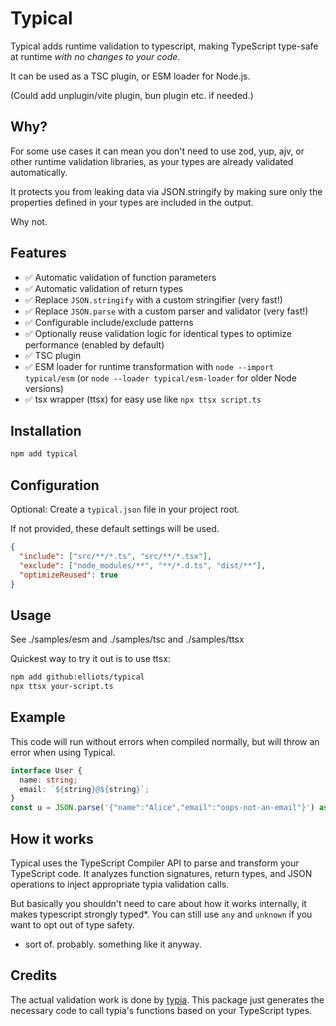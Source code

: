 # Typical

Typical adds runtime validation to typescript, making TypeScript type-safe at runtime *with no changes to your code*. 

It can be used as a TSC plugin, or ESM loader for Node.js.

(Could add unplugin/vite plugin, bun plugin etc. if needed.)

## Why?

For some use cases it can mean you don't need to use zod, yup, ajv, or other runtime validation libraries, as your types are already validated automatically.

It protects you from leaking data via JSON.stringify by making sure only the properties defined in your types are included in the output.

Why not.

## Features

- ✅ Automatic validation of function parameters
- ✅ Automatic validation of return types
- ✅ Replace `JSON.stringify` with a custom stringifier (very fast!)
- ✅ Replace `JSON.parse` with a custom parser and validator (very fast!)
- ✅ Configurable include/exclude patterns
- ✅ Optionally reuse validation logic for identical types to optimize performance (enabled by default)
- ✅ TSC plugin
- ✅ ESM loader for runtime transformation with `node --import typical/esm` (or `node --loader typical/esm-loader` for older Node versions)
- ✅ tsx wrapper (ttsx) for easy use like `npx ttsx script.ts`

## Installation

```bash
npm add typical
```

## Configuration

Optional: Create a `typical.json` file in your project root.

If not provided, these default settings will be used.

```json
{
  "include": ["src/**/*.ts", "src/**/*.tsx"],
  "exclude": ["node_modules/**", "**/*.d.ts", "dist/**"],
  "optimizeReused": true
}
```

## Usage

See ./samples/esm and ./samples/tsc and ./samples/ttsx

Quickest way to try it out is to use ttsx:

```bash
npm add github:elliots/typical
npx ttsx your-script.ts
```

## Example

This code will run without errors when compiled normally, but will throw an error when using Typical.


```ts
interface User {
  name: string;
  email: `${string}@${string}`;
} 
const u = JSON.parse('{"name":"Alice","email":"oops-not-an-email"}') as User;
```

## How it works

Typical uses the TypeScript Compiler API to parse and transform your TypeScript code. It analyzes function signatures, return types, and JSON operations to inject appropriate typia validation calls.

But basically you shouldn't need to care about how it works internally, it makes typescript strongly typed*. You can still use `any` and `unknown` if you want to opt out of type safety.

* sort of. probably. something like it anyway.

## Credits
The actual validation work is done by [typia](https://github.com/samchon/typia). This package just generates the necessary code to call typia's functions based on your TypeScript types.
